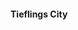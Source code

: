 #### Tieflings City

<!-- Tieflings were created by [Emrakul](/chracters/npcs/emrakul). -->
<!-- Made portals to attack other dimensions -->
